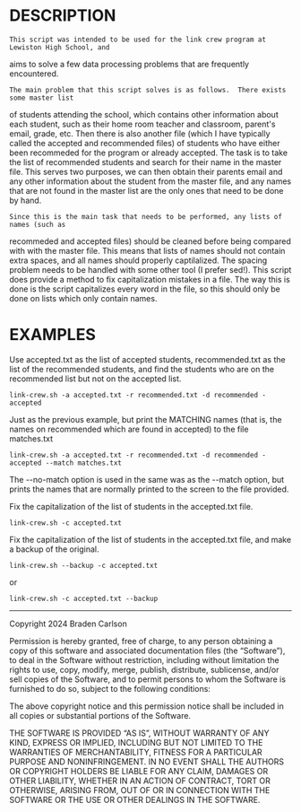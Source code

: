 # DESCRIPTION

    This script was intended to be used for the link crew program at Lewiston High School, and 
aims to solve a few data processing problems that are frequently encountered.  

    The main problem that this script solves is as follows.  There exists some master list
of students attending the school, which contains other information about each student,
such as their home room teacher and classroom, parent's email, grade, etc. Then there is
also another file (which I have typically called the accepted and recommended files) of
students who have either been recommeded for the program or already accepted. The task is
to take the list of recommended students and search for their name in the master file.
This serves two purposes, we can then obtain their parents email and any other information
about the student from the master file, and any names that are not found in the master
list are the only ones that need to be done by hand. 

    Since this is the main task that needs to be performed, any lists of names (such as
recommeded and accepted files) should be cleaned before being compared with with the
master file. This means that lists of names should not contain extra spaces, and all names
should properly captilalized.  The spacing problem needs to be handled with some other
tool (I prefer sed!). This script does provide a method to fix capitalization mistakes in
a file. The way this is done is the script capitalizes every word in the file, so this
should only be done on lists which only contain names.  

# EXAMPLES

Use accepted.txt as the list of accepted students, recommended.txt as the 
list of the recommended students, and find the students who are on the 
recommended list but not on the accepted list. 

    link-crew.sh -a accepted.txt -r recommended.txt -d recommended - accepted

Just as the previous example, but print the MATCHING names (that is, the names 
on recommended which are found in accepted) to the file matches.txt

    link-crew.sh -a accepted.txt -r recommended.txt -d recommended - accepted --match matches.txt

The --no-match option is used in the same was as the --match option, but prints the 
names that are normally printed to the screen to the file provided. 

Fix the capitalization of the list of students in the accepted.txt file. 

    link-crew.sh -c accepted.txt

Fix the capitalization of the list of students in the accepted.txt file, and make 
a backup of the original.

    link-crew.sh --backup -c accepted.txt

or

    link-crew.sh -c accepted.txt --backup


----------------------------------------

Copyright 2024 Braden Carlson

Permission is hereby granted, free of charge, to any person obtaining 
a copy of this software and associated documentation files (the 
“Software”), to deal in the Software without restriction, including 
without limitation the rights to use, copy, modify, merge, publish,
distribute, sublicense, and/or sell copies of the Software, 
and to permit persons to whom the Software is furnished to do 
so, subject to the following conditions:

The above copyright notice and this permission notice shall be 
included in all copies or substantial portions of the Software.

THE SOFTWARE IS PROVIDED “AS IS”, WITHOUT WARRANTY OF ANY KIND,
EXPRESS OR IMPLIED, INCLUDING BUT NOT LIMITED TO THE WARRANTIES 
OF MERCHANTABILITY, FITNESS FOR A PARTICULAR PURPOSE AND NONINFRINGEMENT.
IN NO EVENT SHALL THE AUTHORS OR COPYRIGHT HOLDERS BE LIABLE 
FOR ANY CLAIM, DAMAGES OR OTHER LIABILITY, WHETHER IN AN ACTION 
OF CONTRACT, TORT OR OTHERWISE, ARISING FROM, OUT OF OR IN CONNECTION 
WITH THE SOFTWARE OR THE USE OR OTHER DEALINGS IN THE SOFTWARE.
